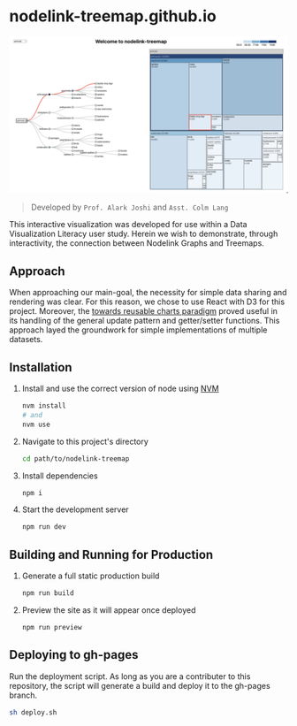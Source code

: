 # nodelink-treemap.github.io

<p align="center">
  <img src="/public/nodelink-treemap-preview.png" alt="nodelink-treemap-preview"/>
</p>

> Developed by `Prof. Alark Joshi` and `Asst. Colm Lang`

This interactive visualization was developed for use within a Data Visualization Literacy user study. Herein we wish to demonstrate, through interactivity,
the connection between Nodelink Graphs and Treemaps.


## Approach

When approaching our main-goal, the necessity for simple data sharing and rendering was clear. For this reason, we chose to use React with D3 for this project.
Moreover, the [towards reusable charts paradigm](https://bost.ocks.org/mike/chart/) proved useful in its handling of the general update pattern and getter/setter
functions. This approach layed the groundwork for simple implementations of multiple datasets.

## Installation

1. Install and use the correct version of node using [NVM](https://github.com/nvm-sh/nvm)
    ```sh
    nvm install
    # and
    nvm use
    ```

2. Navigate to this project's directory
    ```sh
    cd path/to/nodelink-treemap
    ```

3. Install dependencies
    ```sh
    npm i
    ```

4. Start the development server
    ```sh
    npm run dev
    ```

## Building and Running for Production

1. Generate a full static production build

   ```sh
   npm run build
   ```

2. Preview the site as it will appear once deployed

   ```sh
   npm run preview
   ```
  
## Deploying to gh-pages
  Run the deployment script. As long as you are a contributer to this repository, the script will generate a build and deploy it to the gh-pages branch.

  ```sh
  sh deploy.sh
  ```
